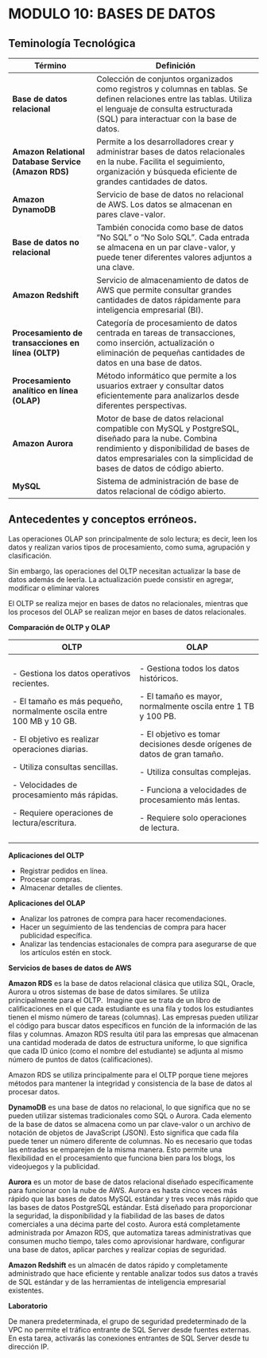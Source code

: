 # ﻿**MODULO 10: BASES DE DATOS**

## **Teminología Tecnológica**

|**Término**|**Definición**|
| - | - |
|**Base de datos relacional**|Colección de conjuntos organizados como registros y columnas en tablas. Se definen relaciones entre las tablas. Utiliza el lenguaje de consulta estructurada (SQL) para interactuar con la base de datos.|
|**Amazon Relational Database Service (Amazon RDS)**|Permite a los desarrolladores crear y administrar bases de datos relacionales en la nube. Facilita el seguimiento, organización y búsqueda eficiente de grandes cantidades de datos.|
|**Amazon DynamoDB**|Servicio de base de datos no relacional de AWS. Los datos se almacenan en pares clave-valor.|
|**Base de datos no relacional**|También conocida como base de datos “No SQL” o “No Solo SQL”. Cada entrada se almacena en un par clave-valor, y puede tener diferentes valores adjuntos a una clave.|
|**Amazon Redshift**|Servicio de almacenamiento de datos de AWS que permite consultar grandes cantidades de datos rápidamente para inteligencia empresarial (BI).|
|**Procesamiento de transacciones en línea (OLTP)**|Categoría de procesamiento de datos centrada en tareas de transacciones, como inserción, actualización o eliminación de pequeñas cantidades de datos en una base de datos.|
|**Procesamiento analítico en línea (OLAP)**|Método informático que permite a los usuarios extraer y consultar datos eficientemente para analizarlos desde diferentes perspectivas.|
|**Amazon Aurora**|Motor de base de datos relacional compatible con MySQL y PostgreSQL, diseñado para la nube. Combina rendimiento y disponibilidad de bases de datos empresariales con la simplicidad de bases de datos de código abierto.|
|**MySQL**|Sistema de administración de base de datos relacional de código abierto.|


## **Antecedentes y conceptos erróneos.**

Las operaciones OLAP son principalmente de solo lectura; es decir, leen los datos y realizan varios tipos de procesamiento, como suma, agrupación y clasificación.

Sin embargo, las operaciones del OLTP necesitan actualizar la base de datos además de leerla. La actualización puede consistir en agregar, modificar o eliminar valores

El OLTP se realiza mejor en bases de datos no relacionales, mientras que los procesos del OLAP se realizan mejor en bases de datos relacionales.

**Comparación de OLTP y OLAP**

|**OLTP**|**OLAP**|
| - | - |
|<p>- Gestiona los datos operativos recientes.</p><p>- El tamaño es más pequeño, normalmente oscila entre 100 MB y 10 GB.</p><p>- El objetivo es realizar operaciones diarias.</p><p>- Utiliza consultas sencillas.</p><p>- Velocidades de procesamiento más rápidas.</p><p>- Requiere operaciones de lectura/escritura.</p>|<p>- Gestiona todos los datos históricos.</p><p>- El tamaño es mayor, normalmente oscila entre 1 TB y 100 PB.</p><p>- El objetivo es tomar decisiones desde orígenes de datos de gran tamaño.</p><p>- Utiliza consultas complejas.</p><p>- Funciona a velocidades de procesamiento más lentas.</p><p>- Requiere solo operaciones de lectura.</p>|

**Aplicaciones del OLTP**

- Registrar pedidos en línea.
- Procesar compras.
- Almacenar detalles de clientes.

**Aplicaciones del OLAP**

- Analizar los patrones de compra para hacer recomendaciones.
- Hacer un seguimiento de las tendencias de compra para hacer publicidad específica.
- Analizar las tendencias estacionales de compra para asegurarse de que los artículos estén en stock.

**Servicios de bases de datos de AWS**

**Amazon RDS** es la base de datos relacional clásica que utiliza SQL, Oracle, Aurora u otros sistemas de base de datos similares. Se utiliza principalmente para el OLTP.  Imagine que se trata de un libro de calificaciones en el que cada estudiante es una fila y todos los estudiantes tienen el mismo número de tareas (columnas). Las empresas pueden utilizar el código para buscar datos específicos en función de la información de las filas y columnas. Amazon RDS resulta útil para las empresas que almacenan una cantidad moderada de datos de estructura uniforme, lo que significa que cada ID único (como el nombre del estudiante) se adjunta al mismo número de puntos de datos (calificaciones).

Amazon RDS se utiliza principalmente para el OLTP porque tiene mejores métodos para mantener la integridad y consistencia de la base de datos al procesar datos.

**DynamoDB** es una base de datos no relacional, lo que significa que no se pueden utilizar sistemas tradicionales como SQL o Aurora. Cada elemento de la base de datos se almacena como un par clave-valor o un archivo de notación de objetos de JavaScript (JSON). Esto significa que cada fila puede tener un número diferente de columnas. No es necesario que todas las entradas se emparejen de la misma manera. Esto permite una flexibilidad en el procesamiento que funciona bien para los blogs, los videojuegos y la publicidad. 

**Aurora** es un motor de base de datos relacional diseñado específicamente para funcionar con la nube de AWS. Aurora es hasta cinco veces más rápido que las bases de datos MySQL estándar y tres veces más rápido que las bases de datos PostgreSQL estándar. Está diseñado para proporcionar la seguridad, la disponibilidad y la fiabilidad de las bases de datos comerciales a una décima parte del costo. Aurora está completamente administrada por Amazon RDS, que automatiza tareas administrativas que consumen mucho tiempo, tales como aprovisionar hardware, configurar una base de datos, aplicar parches y realizar copias de seguridad.

**Amazon Redshift** es un almacén de datos rápido y completamente administrado que hace eficiente y rentable analizar todos sus datos a través de SQL estándar y de las herramientas de inteligencia empresarial existentes.

**Laboratorio**

De manera predeterminada, el grupo de seguridad predeterminado de la VPC no permite el tráfico entrante de SQL Server desde fuentes externas. En esta tarea, activarás las conexiones entrantes de SQL Server desde tu dirección IP.

